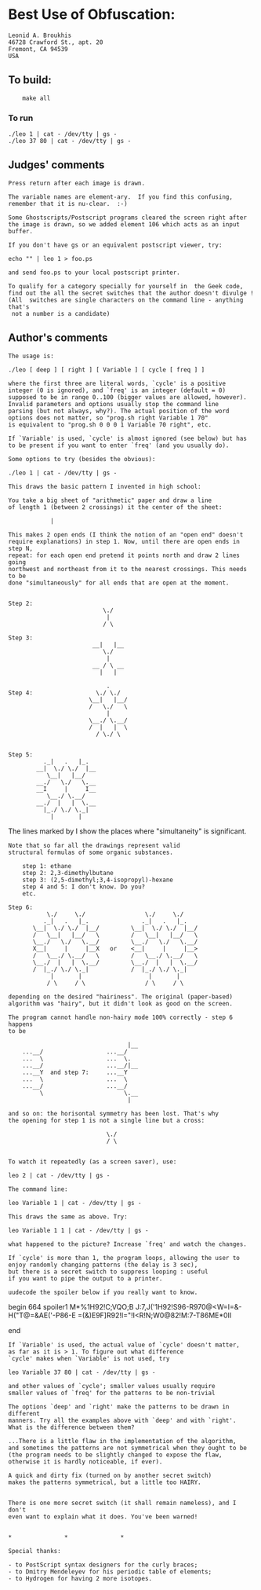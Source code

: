# Best Use of Obfuscation:

    Leonid A. Broukhis
    46728 Crawford St., apt. 20
    Fremont, CA 94539 
    USA

## To build:

        make all

### To run

	./leo 1 | cat - /dev/tty | gs -
   	./leo 37 80 | cat - /dev/tty | gs -

## Judges' comments

    Press return after each image is drawn.

    The variable names are element-ary.  If you find this confusing,
    remember that it is nu-clear.  :-)

    Some Ghostscripts/Postscript programs cleared the screen right after
    the image is drawn, so we added element 106 which acts as an input
    buffer.

    If you don't have gs or an equivalent postscript viewer, try:

	echo "" | leo 1 > foo.ps

    and send foo.ps to your local postscript printer.

    To qualify for a category specially for yourself in  the Geek code, 
    find out the all the secret switches that the author doesn't divulge !
    (All  switches are single characters on the command line - anything that's
     not a number is a candidate)

## Author's comments

    The usage is:

	./leo [ deep ] [ right ] [ Variable ] [ cycle [ freq ] ]

    where the first three are literal words, `cycle' is a positive
    integer (0 is ignored), and `freq' is an integer (default = 0)
    supposed to be in range 0..100 (bigger values are allowed, however).
    Invalid parameters and options usually stop the command line
    parsing (but not always, why?). The actual position of the word
    options does not matter, so "prog.sh right Variable 1 70"
    is equivalent to "prog.sh 0 0 0 1 Variable 70 right", etc.

    If `Variable' is used, `cycle' is almost ignored (see below) but has
    to be present if you want to enter `freq' (and you usually do).

    Some options to try (besides the obvious):

	./leo 1 | cat - /dev/tty | gs -

    This draws the basic pattern I invented in high school:

    You take a big sheet of "arithmetic" paper and draw a line
    of length 1 (between 2 crossings) it the center of the sheet:

				|

    This makes 2 open ends (I think the notion of an "open end" doesn't
    require explanations) in step 1. Now, until there are open ends in step N,
    repeat: for each open end pretend it points north and draw 2 lines going
    northwest and northeast from it to the nearest crossings. This needs to be
    done "simultaneously" for all ends that are open at the moment.


    Step 2:
                               \./
                                |
                               / \

    Step 3:
                            __|   |__
                               \./
                                |
                            __ / \ __
                              |   |

                                .
    Step 4:                  \./ \./
                           \__|   |__/
                           /   \./   \
                                |
                           \__./ \.__/
                           /  |   |  \
                             / \./ \


    Step 5:
			  ._|   .   |_.
			__|  \./ \./  |__
			   \__|   |__/
			__./   \./   \.__
			__I     |     I__
			   \__./ \.__/
			__./  |   |  \.__
			  |_./ \./ \._|
			    |       |

The lines marked by I show the places where "simultaneity" is significant.

	Note that so far all the drawings represent valid
	structural formulas of some organic substances.

		step 1: ethane
		step 2: 2,3-dimethylbutane
		step 3: (2,5-dimethyl;3,4-isopropyl)-hexane
		step 4 and 5: I don't know. Do you?
		etc.

    Step 6:
               \./     \./                 \./     \./
              ._|   .   |_.               ._|   .   |_.
           \__|  \./ \./  |__/         \__|  \./ \./  |__/
           /   \__|   |__/   \         /   \__|   |__/   \
           \__./   \./   \.__/         \__./   \./   \.__/
           X__|     |     |__X   or    <__|     |     |__>
           /   \__./ \.__/   \         /   \__./ \.__/   \
           \__./  |   |  \.__/         \__./  |   |  \.__/
           /  |_./ \./ \._|            /  |_./ \./ \._|
                |       |                   |       |
               / \     / \                 / \     / \
    
    depending on the desired "hairiness". The original (paper-based)
    algorithm was "hairy", but it didn't look as good on the screen.
    
    The program cannot handle non-hairy mode 100% correctly - step 6 happens
    to be
    
                                      |__
        ...__/                  ...__/
        ...  \                  ...  \.
        ...__/                  ...__/|__
        ...__Y  and step 7:     ...__Y
        ...  \                  ...  \
        ...__/                  ...__/
             \                       \.__
                                      |
    
    and so on: the horisontal symmetry has been lost. That's why
    the opening for step 1 is not a single line but a cross:
    
                                \./
                                / \
    

    To watch it repeatedly (as a screen saver), use:
    
	leo 2 | cat - /dev/tty | gs -

    The command line:

	leo Variable 1 | cat - /dev/tty | gs -

    This draws the same as above. Try:
    
	leo Variable 1 1 | cat - /dev/tty | gs -

    what happened to the picture? Increase `freq' and watch the changes.

    If `cycle' is more than 1, the program loops, allowing the user to
    enjoy randomly changing patterns (the delay is 3 sec),
    but there is a secret switch to suppress looping : useful
    if you want to pipe the output to a printer.

    uudecode the spoiler below if you really want to know.
begin 664 spoiler1
M*%1H92!C;VQO;B J:7,J('1H92!S96-R970@<W=I=&-H("T@=&AE('-P86-E
=(&)E9F]R92!I="!I<R!N;W0@82!M:7-T86ME*0II
 
end

    If `Variable' is used, the actual value of `cycle' doesn't matter,
    as far as it is > 1. To figure out what difference
    `cycle' makes when `Variable' is not used, try

	leo Variable 37 80 | cat - /dev/tty | gs -

    and other values of `cycle'; smaller values usually require
    smaller values of `freq' for the patterns to be non-trivial

    The options `deep' and `right' make the patterns to be drawn in different
    manners. Try all the examples above with `deep' and with `right'.
    What is the difference between them?

    ...There is a little flaw in the implementation of the algorithm,
    and sometimes the patterns are not symmetrical when they ought to be
    (the program needs to be slightly changed to expose the flaw,
    otherwise it is hardly noticeable, if ever).

    A quick and dirty fix (turned on by another secret switch)
    makes the patterns symmetrical, but a little too HAIRY.


    There is one more secret switch (it shall remain nameless), and I don't
    even want to explain what it does. You've been warned!


	*               *               *

    Special thanks:

    - to PostScript syntax designers for the curly braces;
    - to Dmitry Mendeleyev for his periodic table of elements;
    - to Hydrogen for having 2 more isotopes.


